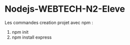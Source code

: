 # Nodejs-WEBTECH-N2-Eleve

Les commandes creation projet avec npm :

1. npm init
2. npm install express
